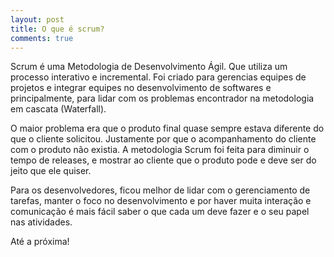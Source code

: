 ```yaml
---
layout: post
title: O que é scrum?
comments: true
---
```


Scrum é uma Metodologia de Desenvolvimento Ágil. Que utiliza um processo interativo e incremental. Foi criado para gerencias equipes de projetos e integrar equipes no desenvolvimento de softwares e principalmente, para lidar com os problemas encontrador na metodologia em cascata (Waterfall).

O maior problema era que o produto final quase sempre estava diferente do que o cliente solicitou. Justamente por que o acompanhamento do cliente com o produto não existia. A metodologia Scrum foi feita para diminuir o tempo de releases, e mostrar ao cliente que o produto pode e deve ser do jeito que ele quiser.

Para os desenvolvedores, ficou melhor de lidar com o gerenciamento de tarefas, manter o foco no desenvolvimento e por haver muita interação e comunicação é mais fácil saber o que cada um deve fazer e o seu papel nas atividades.

Até a próxima!
